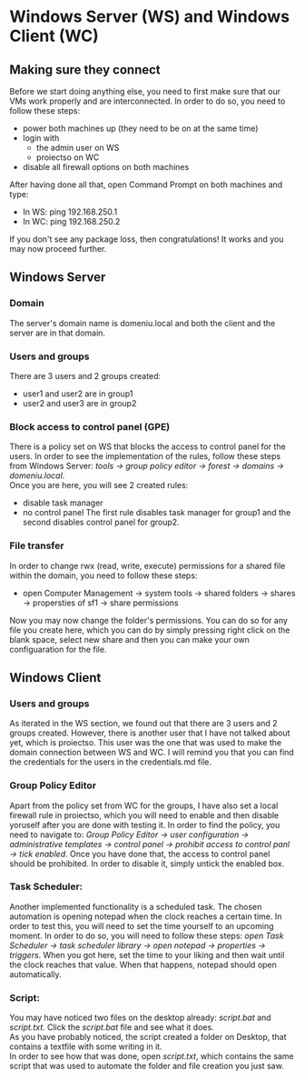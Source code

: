# Windows Server (WS) and Windows Client (WC)

## Making sure they connect
Before we start doing anything else, you need to first make sure that our VMs work properly and are interconnected. In order to do so, you need to follow these steps:
- power both machines up (they need to be on at the same time)
- login with
	- the admin user on WS
 	- proiectso on WC
- disable all firewall options on both machines

After having done all that, open Command Prompt on both machines and type:
- In WS: ping 192.168.250.1
- In WC: ping 192.168.250.2

If you don't see any package loss, then congratulations! It works and you may now proceed further.


## Windows Server

### Domain
The server's domain name is domeniu.local and both the client and the server are in that domain.

### Users and groups
There are 3 users and 2 groups created:
- user1 and user2 are in group1
- user2 and user3 are in group2

### Block access to control panel (GPE)
There is a policy set on WS that blocks the access to control panel for the users. In order to see the implementation of the rules, follow these steps from Windows Server: *tools -> group policy editor -> forest -> domains -> domeniu.local*. <br/>
Once you are here, you will see 2 created rules:
- disable task manager
- no control panel
The first rule disables task manager for group1 and the second disables control panel for group2.

### File transfer
In order to change rwx (read, write, execute) permissions for a shared file within the domain, you need to follow these steps: 
- open Computer Management -> system tools -> shared folders -> shares -> propersties of sf1 -> share permissions

Now you may now change the folder's permissions. You can do so for any file you create here, which you can do by simply pressing right click on the blank space, select new share and then you can make your own configuaration for the file.


## Windows Client
### Users and groups
As iterated in the WS section, we found out that there are 3 users and 2 groups created. However, there is another user that I have not talked about yet, which is proiectso. This user was the one that was used to make the domain connection between WS and WC. I will remind you that you can find the credentials for the users in the credentials.md file. 

### Group Policy Editor
Apart from the policy set from WC for the groups, I have also set a local firewall rule in proiectso, which you will need to enable and then disable yoruself after you are done with testing it. In order to find the policy, you need to navigate to: *Group Policy Editor -> user configuration -> administrative templates -> control panel -> prohibit access to control panl -> tick enabled*. Once you have done that, the access to control panel should be prohibited. In order to disable it, simply untick the enabled box.

### Task Scheduler:
Another implemented functionality is a scheduled task. The chosen automation is opening notepad when the clock reaches a certain time. In order to test this, you will need to set the time yourself to an upcoming moment.
In order to do so, you will need to follow these steps: *open Task Scheduler -> task scheduler library -> open notepad -> properties -> triggers*. When you got here, set the time to your liking and then wait until the clock reaches that value. When that happens, notepad should open automatically.

### Script:
You may have noticed two files on the desktop already: *script.bat* and *script.txt*. Click the *script.bat* file and see what it does. <br/>
As you have probably noticed, the script created a folder on Desktop, that contains a textfile with some writing in it. 
<br/>In order to see how that was done, open *script.txt*, which contains the same script that was used to automate the folder and file creation you just saw.
